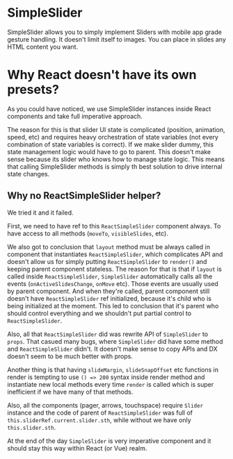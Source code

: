 # SimpleSlider

SimpleSlider allows you to simply implement Sliders with mobile app grade gesture handling. It doesn't limit itself to images. You can place in slides any HTML content you want.

# Why React doesn't have its own presets?

As you could have noticed, we use SimpleSlider instances inside React components and take full imperative approach.

The reason for this is that slider UI state is complicated (position, animation, speed, etc) and requires heavy orchestration of state variables (not every combination of state variables is correct). If we make slider dummy, this state management logic would have to go to parent. This doesn't make sense because its slider who knows how to manage state logic. This means that calling SimpleSlider methods is simply th best solution to drive internal state changes.

## Why no ReactSimpleSlider helper?

We tried it and it failed.

First, we need to have ref to this `ReactSimpleSlider` component always. To have access to all methods (`moveTo`, `visibleSlides`, etc).

We also got to conclusion that `layout` method must be always called in component that instantiates `ReactSimpleSlider`, which complicates API and doesn't allow us for simply putting `ReactSimpleSlider` to `render()` and keeping parent component stateless. The reason for that is that if `layout` is called inside `ReactSimpleSlider`, `SimpleSlider` automatically calls all the events (`onActiveSlidesChange`, `onMove` etc). Those events are usually used by parent component. And when they're called, parent component still doesn't have `ReactSimpleSlider` ref initialized, because it's child who is being initialized at the moment. This led to conclusion that it's parent who should control everything and we shouldn't put partial control to `ReactSimpleSlider`.

Also, all that `ReactSimpleSlider` did was rewrite API of `SimpleSlider` to `props`. That casued many bugs, where `SimpleSlider` did have some method and `ReactSimpleSlider` didn't. It doesn't make sense to copy APIs and DX doesn't seem to be much better with props.

Another thing is that having `slideMargin`, `slideSnapOffset` etc functions in render is tempting to use `() => 200` syntax inside render method and instantiate new local methods every time `render` is called which is super inefficient if we have many of that methods.

Also, all the components (pager, arrows, touchspace) require `Slider` instance and the code of parent of `ReactSimpleSlider` was full of `this.sliderRef.current.slider.sth`, while without we have only `this.slider.sth`.

At the end of the day `SimpleSlider` is very imperative component and it should stay this way within React (or Vue) realm.